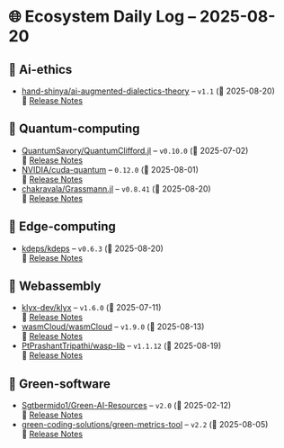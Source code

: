 # 🌐 Ecosystem Daily Log – 2025-08-20

## 🔹 Ai-ethics
- [hand-shinya/ai-augmented-dialectics-theory](https://github.com/hand-shinya/ai-augmented-dialectics-theory/releases/tag/v1.1) – `v1.1` (📅 2025-08-20)  
  🔗 [Release Notes](https://github.com/hand-shinya/ai-augmented-dialectics-theory/releases/tag/v1.1)

## 🔹 Quantum-computing
- [QuantumSavory/QuantumClifford.jl](https://github.com/QuantumSavory/QuantumClifford.jl/releases/tag/v0.10.0) – `v0.10.0` (📅 2025-07-02)  
  🔗 [Release Notes](https://github.com/QuantumSavory/QuantumClifford.jl/releases/tag/v0.10.0)
- [NVIDIA/cuda-quantum](https://github.com/NVIDIA/cuda-quantum/releases/tag/0.12.0) – `0.12.0` (📅 2025-08-01)  
  🔗 [Release Notes](https://github.com/NVIDIA/cuda-quantum/releases/tag/0.12.0)
- [chakravala/Grassmann.jl](https://github.com/chakravala/Grassmann.jl/releases/tag/v0.8.41) – `v0.8.41` (📅 2025-08-20)  
  🔗 [Release Notes](https://github.com/chakravala/Grassmann.jl/releases/tag/v0.8.41)

## 🔹 Edge-computing
- [kdeps/kdeps](https://github.com/kdeps/kdeps/releases/tag/v0.6.3) – `v0.6.3` (📅 2025-08-20)  
  🔗 [Release Notes](https://github.com/kdeps/kdeps/releases/tag/v0.6.3)

## 🔹 Webassembly
- [klyx-dev/klyx](https://github.com/klyx-dev/klyx/releases/tag/v1.6.0) – `v1.6.0` (📅 2025-07-11)  
  🔗 [Release Notes](https://github.com/klyx-dev/klyx/releases/tag/v1.6.0)
- [wasmCloud/wasmCloud](https://github.com/wasmCloud/wasmCloud/releases/tag/v1.9.0) – `v1.9.0` (📅 2025-08-13)  
  🔗 [Release Notes](https://github.com/wasmCloud/wasmCloud/releases/tag/v1.9.0)
- [PtPrashantTripathi/wasp-lib](https://github.com/PtPrashantTripathi/wasp-lib/releases/tag/v1.1.12) – `v1.1.12` (📅 2025-08-19)  
  🔗 [Release Notes](https://github.com/PtPrashantTripathi/wasp-lib/releases/tag/v1.1.12)

## 🔹 Green-software
- [Sgtbermido1/Green-AI-Resources](https://github.com/Sgtbermido1/Green-AI-Resources/releases/tag/v2.0) – `v2.0` (📅 2025-02-12)  
  🔗 [Release Notes](https://github.com/Sgtbermido1/Green-AI-Resources/releases/tag/v2.0)
- [green-coding-solutions/green-metrics-tool](https://github.com/green-coding-solutions/green-metrics-tool/releases/tag/v2.2) – `v2.2` (📅 2025-08-05)  
  🔗 [Release Notes](https://github.com/green-coding-solutions/green-metrics-tool/releases/tag/v2.2)